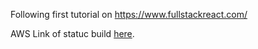 Following first tutorial on https://www.fullstackreact.com/

AWS Link of statuc build [here](http://voting-react-app-confirm4crit.s3-website-us-east-1.amazonaws.com).